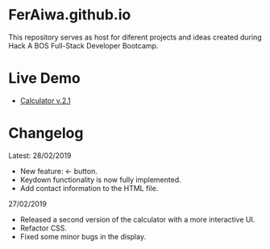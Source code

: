 # FerAiwa.github.io

This repository serves as host for diferent projects and ideas created during Hack A BOS Full-Stack Developer Bootcamp.

# Live Demo
* [Calculator v.2.1](http://feraiwa.github.io)

 # Changelog
 Latest: 28/02/2019
 * New feature: ← button.
 * Keydown functionality is now fully implemented.
 * Add contact information to the HTML file.
 
  27/02/2019
 * Released a second version of the calculator with a more interactive UI.
 * Refactor CSS.
 * Fixed some minor bugs in the display.
